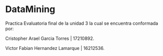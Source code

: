 # DataMining

Practica Evaluatoria final de la unidad 3 la cual se encuentra conformada por: 

Cristopher Arael Garcia Torres | 17210892.

Victor Fabian Hernandez Lamarque | 16212536.
